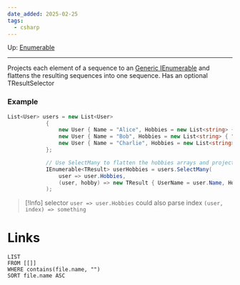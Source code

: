 ```yaml
---
date_added: 2025-02-25
tags:
  - csharp
---
```

Up: [Enumerable](Enumerable.md)
___
 Projects each element of a sequence to an [Generic IEnumerable](Generic%20IEnumerable.md) and flattens the resulting sequences into one sequence. Has an optional TResultSelector
###  Example
```cs
List<User> users = new List<User>
            {
                new User { Name = "Alice", Hobbies = new List<string> { "Reading", "Hiking", "Cooking" } },
                new User { Name = "Bob", Hobbies = new List<string> { "Gaming", "Cycling" } },
                new User { Name = "Charlie", Hobbies = new List<string> { "Swimming" } }
            };

            // Use SelectMany to flatten the hobbies arrays and project the user and hobby details.
            IEnumerable<TResult> userHobbies = users.SelectMany(
                user => user.Hobbies, 
                (user, hobby) => new TResult { UserName = user.Name, Hobby = hobby }
            );
```

>[!Info]
> selector `user => user.Hobbies` could also parse index `(user, index) => something`
# Links
```dataview
LIST
FROM [[]]
WHERE contains(file.name, "")
SORT file.name ASC
```
